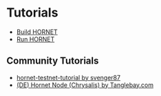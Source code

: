 # Tutorials

<!-- - [Setup HORNET](./setup.md) -->
- [Build HORNET](./build.md)
- [Run HORNET](./run.md)
<!-- - [Run a private Tangle](./private_tangle.md)
- [Hosting An Autopeering Entry Node](./entry_node.md) -->


## Community Tutorials

- [hornet-testnet-tutorial by svenger87](https://github.com/svenger87/hornet-alphanet-tutorial)
- [(DE) Hornet Node (Chrysalis) by Tanglebay.com](https://tanglebay.com/article/3-hornet-node-chrysalis/)